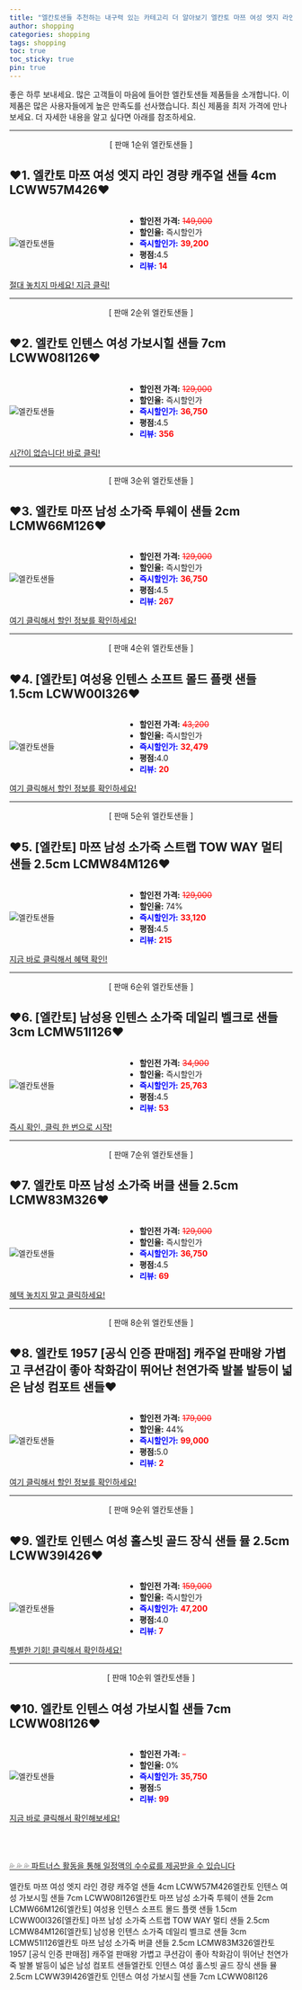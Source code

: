 ```yaml
---
title: "엘칸토샌들 추천하는 내구력 있는 카테고리 더 알아보기 엘칸토 마쯔 여성 엣지 라인"
author: shopping
categories: shopping
tags: shopping
toc: true
toc_sticky: true
pin: true
---
```

좋은 하루 보내세요. 많은 고객들이 마음에 들어한 엘칸토샌들 제품들을 소개합니다. 이 제품은 많은 사용자들에게 높은 만족도를 선사했습니다. 최신 제품을 최저 가격에 만나보세요. 더 자세한 내용을 알고 싶다면 아래를 참조하세요.

---
<p class="toplist" style="margin: 0 auto; display: block; width: fit-content;">[ 판매 1순위 엘칸토샌들 ]</p>

<h2><strong>❤️1. 엘칸토 마쯔 여성 엣지 라인 경량 캐주얼 샌들 4cm LCWW57M426❤️</strong></h2>

<div style="display: flex; align-items: center;">
    <div style="flex: 0.4;">
        <img src="https://thumbnail6.coupangcdn.com/thumbnails/remote/230x230ex/image/vendor_inventory/4f9f/6e15b6b0a84332dff685f89e6f720c8afcc748be143e1a3239ee23297d13.jpg" alt="엘칸토샌들" style="max-width: 100%;">
    </div>
    <div style="flex: 0.6; margin-left: 10px;">
        <ul>
            <li><strong>할인전 가격:</strong> <del style="color: red;">149,000</del></li>
            <li><strong>할인율:</strong> 즉시할인가</li>
            <li><span style='color:blue'><strong>즉시할인가:</strong></span> <span style='color:red'><strong>39,200</strong></span></li>
            <li><strong>평점:</strong>4.5</li>
            <li><span style='color:blue'><strong>리뷰:</strong></span> <span style='color:red'><strong>14</strong></span></li>
        </ul>
    </div>
</div>
<div class="center">
    <a href="https://selin100587001.github.io?lptag=AF9450613&subid=githubio&pageKey=8047832825&traceid=V0-153&itemId=22558505207&vendorItemId=89606012729" class="myButton">
        절대 놓치지 마세요! 지금 클릭!
    </a>
</div>


---
<p class="toplist" style="margin: 0 auto; display: block; width: fit-content;">[ 판매 2순위 엘칸토샌들 ]</p>

<h2><strong>❤️2. 엘칸토 인텐스 여성 가보시힐 샌들 7cm LCWW08I126❤️</strong></h2>

<div style="display: flex; align-items: center;">
    <div style="flex: 0.4;">
        <img src="https://thumbnail6.coupangcdn.com/thumbnails/remote/230x230ex/image/vendor_inventory/c14d/de4b0e1205a8bc9dfd8a8a9989f0dcc9388c7304ba0ceecb364784b215e6.jpg" alt="엘칸토샌들" style="max-width: 100%;">
    </div>
    <div style="flex: 0.6; margin-left: 10px;">
        <ul>
            <li><strong>할인전 가격:</strong> <del style="color: red;">129,000</del></li>
            <li><strong>할인율:</strong> 즉시할인가</li>
            <li><span style='color:blue'><strong>즉시할인가:</strong></span> <span style='color:red'><strong>36,750</strong></span></li>
            <li><strong>평점:</strong>4.5</li>
            <li><span style='color:blue'><strong>리뷰:</strong></span> <span style='color:red'><strong>356</strong></span></li>
        </ul>
    </div>
</div>
<div class="center">
    <a href="https://selin100587001.github.io?lptag=AF9450613&subid=githubio&pageKey=5414629739&traceid=V0-153&itemId=8158218048&vendorItemId=75449941693" class="myButton">
        시간이 없습니다! 바로 클릭!
    </a>
</div>


---
<p class="toplist" style="margin: 0 auto; display: block; width: fit-content;">[ 판매 3순위 엘칸토샌들 ]</p>

<h2><strong>❤️3. 엘칸토 마쯔 남성 소가죽 투웨이 샌들 2cm LCMW66M126❤️</strong></h2>

<div style="display: flex; align-items: center;">
    <div style="flex: 0.4;">
        <img src="https://thumbnail10.coupangcdn.com/thumbnails/remote/230x230ex/image/vendor_inventory/9dc8/ed950644e36a31b0cf86942df75545146c736b42fa3e083695f76476dac5.jpg" alt="엘칸토샌들" style="max-width: 100%;">
    </div>
    <div style="flex: 0.6; margin-left: 10px;">
        <ul>
            <li><strong>할인전 가격:</strong> <del style="color: red;">129,000</del></li>
            <li><strong>할인율:</strong> 즉시할인가</li>
            <li><span style='color:blue'><strong>즉시할인가:</strong></span> <span style='color:red'><strong>36,750</strong></span></li>
            <li><strong>평점:</strong>4.5</li>
            <li><span style='color:blue'><strong>리뷰:</strong></span> <span style='color:red'><strong>267</strong></span></li>
        </ul>
    </div>
</div>
<div class="center">
    <a href="https://selin100587001.github.io?lptag=AF9450613&subid=githubio&pageKey=5465082822&traceid=V0-153&itemId=8375257266&vendorItemId=75662969707" class="myButton">
        여기 클릭해서 할인 정보를 확인하세요!
    </a>
</div>


---
<p class="toplist" style="margin: 0 auto; display: block; width: fit-content;">[ 판매 4순위 엘칸토샌들 ]</p>

<h2><strong>❤️4. [엘칸토] 여성용 인텐스 소프트 몰드 플랫 샌들 1.5cm LCWW00I326❤️</strong></h2>

<div style="display: flex; align-items: center;">
    <div style="flex: 0.4;">
        <img src="https://thumbnail8.coupangcdn.com/thumbnails/remote/230x230ex/image/retail/images/2024/01/30/14/5/58ff0861-aba4-48b7-8e61-4edbc889b315.jpg" alt="엘칸토샌들" style="max-width: 100%;">
    </div>
    <div style="flex: 0.6; margin-left: 10px;">
        <ul>
            <li><strong>할인전 가격:</strong> <del style="color: red;">43,200</del></li>
            <li><strong>할인율:</strong> 즉시할인가</li>
            <li><span style='color:blue'><strong>즉시할인가:</strong></span> <span style='color:red'><strong>32,479</strong></span></li>
            <li><strong>평점:</strong>4.0</li>
            <li><span style='color:blue'><strong>리뷰:</strong></span> <span style='color:red'><strong>20</strong></span></li>
        </ul>
    </div>
</div>
<div class="center">
    <a href="https://selin100587001.github.io?lptag=AF9450613&subid=githubio&pageKey=7273440954&traceid=V0-153&itemId=18555318395&vendorItemId=88528920215" class="myButton">
        여기 클릭해서 할인 정보를 확인하세요!
    </a>
</div>


---
<p class="toplist" style="margin: 0 auto; display: block; width: fit-content;">[ 판매 5순위 엘칸토샌들 ]</p>

<h2><strong>❤️5. [엘칸토] 마쯔 남성 소가죽 스트랩 TOW WAY 멀티 샌들 2.5cm LCMW84M126❤️</strong></h2>

<div style="display: flex; align-items: center;">
    <div style="flex: 0.4;">
        <img src="https://thumbnail6.coupangcdn.com/thumbnails/remote/230x230ex/image/rs_quotation_api/fem72bmd/3fd258a63d644ffaba0bcb956053a12b.jpg" alt="엘칸토샌들" style="max-width: 100%;">
    </div>
    <div style="flex: 0.6; margin-left: 10px;">
        <ul>
            <li><strong>할인전 가격:</strong> <del style="color: red;">129,000</del></li>
            <li><strong>할인율:</strong> 74%</li>
            <li><span style='color:blue'><strong>즉시할인가:</strong></span> <span style='color:red'><strong>33,120</strong></span></li>
            <li><strong>평점:</strong>4.5</li>
            <li><span style='color:blue'><strong>리뷰:</strong></span> <span style='color:red'><strong>215</strong></span></li>
        </ul>
    </div>
</div>
<div class="center">
    <a href="https://selin100587001.github.io?lptag=AF9450613&subid=githubio&pageKey=5497188703&traceid=V0-153&itemId=8528531114&vendorItemId=75815977730" class="myButton">
        지금 바로 클릭해서 혜택 확인!
    </a>
</div>


---
<p class="toplist" style="margin: 0 auto; display: block; width: fit-content;">[ 판매 6순위 엘칸토샌들 ]</p>

<h2><strong>❤️6. [엘칸토] 남성용 인텐스 소가죽 데일리 벨크로 샌들 3cm LCMW51I126❤️</strong></h2>

<div style="display: flex; align-items: center;">
    <div style="flex: 0.4;">
        <img src="https://thumbnail6.coupangcdn.com/thumbnails/remote/230x230ex/image/retail/images/2024/02/01/10/9/0e59dc04-daf6-4b8c-b389-4d62fd5a5924.jpg" alt="엘칸토샌들" style="max-width: 100%;">
    </div>
    <div style="flex: 0.6; margin-left: 10px;">
        <ul>
            <li><strong>할인전 가격:</strong> <del style="color: red;">34,900</del></li>
            <li><strong>할인율:</strong> 즉시할인가</li>
            <li><span style='color:blue'><strong>즉시할인가:</strong></span> <span style='color:red'><strong>25,763</strong></span></li>
            <li><strong>평점:</strong>4.5</li>
            <li><span style='color:blue'><strong>리뷰:</strong></span> <span style='color:red'><strong>53</strong></span></li>
        </ul>
    </div>
</div>
<div class="center">
    <a href="https://selin100587001.github.io?lptag=AF9450613&subid=githubio&pageKey=5206543133&traceid=V0-153&itemId=7270158478&vendorItemId=88548977756" class="myButton">
        즉시 확인, 클릭 한 번으로 시작!
    </a>
</div>


---
<p class="toplist" style="margin: 0 auto; display: block; width: fit-content;">[ 판매 7순위 엘칸토샌들 ]</p>

<h2><strong>❤️7. 엘칸토 마쯔 남성 소가죽 버클 샌들 2.5cm LCMW83M326❤️</strong></h2>

<div style="display: flex; align-items: center;">
    <div style="flex: 0.4;">
        <img src="https://thumbnail7.coupangcdn.com/thumbnails/remote/230x230ex/image/vendor_inventory/541e/7316249d16131b7fb48c26ae098024379be89d5a0af5f96e5735d5d213b8.jpg" alt="엘칸토샌들" style="max-width: 100%;">
    </div>
    <div style="flex: 0.6; margin-left: 10px;">
        <ul>
            <li><strong>할인전 가격:</strong> <del style="color: red;">129,000</del></li>
            <li><strong>할인율:</strong> 즉시할인가</li>
            <li><span style='color:blue'><strong>즉시할인가:</strong></span> <span style='color:red'><strong>36,750</strong></span></li>
            <li><strong>평점:</strong>4.5</li>
            <li><span style='color:blue'><strong>리뷰:</strong></span> <span style='color:red'><strong>69</strong></span></li>
        </ul>
    </div>
</div>
<div class="center">
    <a href="https://selin100587001.github.io?lptag=AF9450613&subid=githubio&pageKey=7230169686&traceid=V0-153&itemId=18344272477&vendorItemId=85488413186" class="myButton">
        혜택 놓치지 말고 클릭하세요!
    </a>
</div>


---
<p class="toplist" style="margin: 0 auto; display: block; width: fit-content;">[ 판매 8순위 엘칸토샌들 ]</p>

<h2><strong>❤️8. 엘칸토 1957 [공식 인증 판매점] 캐주얼 판매왕 가볍고 쿠션감이 좋아 착화감이 뛰어난 천연가죽 발볼 발등이 넓은 남성 컴포트 샌들❤️</strong></h2>

<div style="display: flex; align-items: center;">
    <div style="flex: 0.4;">
        <img src="https://thumbnail10.coupangcdn.com/thumbnails/remote/230x230ex/image/vendor_inventory/1697/aa677ad2b57bfef0bca17a4065f000e021966d63e2d84e3488301a0fc3af.png" alt="엘칸토샌들" style="max-width: 100%;">
    </div>
    <div style="flex: 0.6; margin-left: 10px;">
        <ul>
            <li><strong>할인전 가격:</strong> <del style="color: red;">179,000</del></li>
            <li><strong>할인율:</strong> 44%</li>
            <li><span style='color:blue'><strong>즉시할인가:</strong></span> <span style='color:red'><strong>99,000</strong></span></li>
            <li><strong>평점:</strong>5.0</li>
            <li><span style='color:blue'><strong>리뷰:</strong></span> <span style='color:red'><strong>2</strong></span></li>
        </ul>
    </div>
</div>
<div class="center">
    <a href="https://selin100587001.github.io?lptag=AF9450613&subid=githubio&pageKey=7366315381&traceid=V0-153&itemId=18990453780&vendorItemId=86115673769" class="myButton">
        여기 클릭해서 할인 정보를 확인하세요!
    </a>
</div>


---
<p class="toplist" style="margin: 0 auto; display: block; width: fit-content;">[ 판매 9순위 엘칸토샌들 ]</p>

<h2><strong>❤️9. 엘칸토 인텐스 여성 홀스빗 골드 장식 샌들 뮬 2.5cm LCWW39I426❤️</strong></h2>

<div style="display: flex; align-items: center;">
    <div style="flex: 0.4;">
        <img src="https://thumbnail6.coupangcdn.com/thumbnails/remote/230x230ex/image/vendor_inventory/56e3/b3812963ce5d0670bc7cbb237d225da158d39a3a88164025a94e0b8a0e35.jpg" alt="엘칸토샌들" style="max-width: 100%;">
    </div>
    <div style="flex: 0.6; margin-left: 10px;">
        <ul>
            <li><strong>할인전 가격:</strong> <del style="color: red;">159,000</del></li>
            <li><strong>할인율:</strong> 즉시할인가</li>
            <li><span style='color:blue'><strong>즉시할인가:</strong></span> <span style='color:red'><strong>47,200</strong></span></li>
            <li><strong>평점:</strong>4.0</li>
            <li><span style='color:blue'><strong>리뷰:</strong></span> <span style='color:red'><strong>7</strong></span></li>
        </ul>
    </div>
</div>
<div class="center">
    <a href="https://selin100587001.github.io?lptag=AF9450613&subid=githubio&pageKey=8053764600&traceid=V0-153&itemId=22599119348&vendorItemId=89640785156" class="myButton">
        특별한 기회! 클릭해서 확인하세요!
    </a>
</div>


---
<p class="toplist" style="margin: 0 auto; display: block; width: fit-content;">[ 판매 10순위 엘칸토샌들 ]</p>

<h2><strong>❤️10. 엘칸토 인텐스 여성 가보시힐 샌들 7cm LCWW08I126❤️</strong></h2>

<div style="display: flex; align-items: center;">
    <div style="flex: 0.4;">
        <img src="https://thumbnail9.coupangcdn.com/thumbnails/remote/230x230ex/image/vendor_inventory/18df/45137ba370a4a115acd339bc019722f10971cff8399b4fd50f800fafe520.jpg" alt="엘칸토샌들" style="max-width: 100%;">
    </div>
    <div style="flex: 0.6; margin-left: 10px;">
        <ul>
            <li><strong>할인전 가격:</strong> <del style="color: red;">-</del></li>
            <li><strong>할인율:</strong> 0%</li>
            <li><span style='color:blue'><strong>즉시할인가:</strong></span> <span style='color:red'><strong>35,750</strong></span></li>
            <li><strong>평점:</strong>5</li>
            <li><span style='color:blue'><strong>리뷰:</strong></span> <span style='color:red'><strong>99</strong></span></li>
        </ul>
    </div>
</div>
<div class="center">
    <a href="https://selin100587001.github.io?lptag=AF9450613&subid=githubio&pageKey=8250357781&traceid=V0-153&itemId=23751234784&vendorItemId=90775733541" class="myButton">
        지금 바로 클릭해서 확인해보세요!
    </a>
</div>

<br><br><br>[💦 💦 💦 파트너스 활동을 통해 일정액의 수수료를 제공받을 수 있습니다](https://link.coupang.com/a/bcpT2c)<br><br>엘칸토 마쯔 여성 엣지 라인 경량 캐주얼 샌들 4cm LCWW57M426엘칸토 인텐스 여성 가보시힐 샌들 7cm LCWW08I126엘칸토 마쯔 남성 소가죽 투웨이 샌들 2cm LCMW66M126[엘칸토] 여성용 인텐스 소프트 몰드 플랫 샌들 1.5cm LCWW00I326[엘칸토] 마쯔 남성 소가죽 스트랩 TOW WAY 멀티 샌들 2.5cm LCMW84M126[엘칸토] 남성용 인텐스 소가죽 데일리 벨크로 샌들 3cm LCMW51I126엘칸토 마쯔 남성 소가죽 버클 샌들 2.5cm LCMW83M326엘칸토 1957 [공식 인증 판매점] 캐주얼 판매왕 가볍고 쿠션감이 좋아 착화감이 뛰어난 천연가죽 발볼 발등이 넓은 남성 컴포트 샌들엘칸토 인텐스 여성 홀스빗 골드 장식 샌들 뮬 2.5cm LCWW39I426엘칸토 인텐스 여성 가보시힐 샌들 7cm LCWW08I126